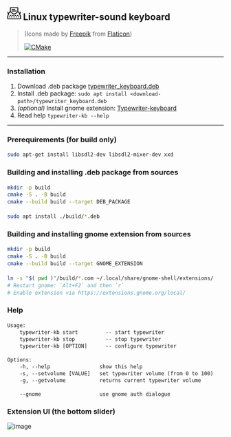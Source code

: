 <img src="https://raw.githubusercontent.com/ZhekehZ/linux-typewriter-kb/main/assets/typewriter.svg" 
  width="32" height="32" alt="Icon">
Linux typewriter-sound keyboard 
------
> (Icons made by [Freepik](https://www.freepik.com)  from [Flaticon](https://www.flaticon.com/))  
>   
> [![CMake](https://github.com/ZhekehZ/linux-typewriter-kb/actions/workflows/cmake.yml/badge.svg)](https://github.com/ZhekehZ/linux-typewriter-kb/actions/workflows/cmake.yml) 
---
### Installation
1. Download .deb package [typewriter_keyboard.deb](https://github.com/ZhekehZ/linux-typewriter-kb/releases/latest/download/typewriter_keyboard.deb)  
2. Install .deb package: ` sudo apt install <download-path>/typewriter_keyboard.deb `
3. _(optional)_ Install gnome extension: [Typewriter-keyboard](https://extensions.gnome.org/extension/4427/typewriter-keyboard/)
4. Read help `typewriter-kb --help`
---
### Prerequirements (for build only)

```sh 
sudo apt-get install libsdl2-dev libsdl2-mixer-dev xxd
```

### Building and installing .deb package from sources
```sh
mkdir -p build 
cmake -S . -B build
cmake --build build --target DEB_PACKAGE

sudo apt install ./build/*.deb
```

### Building and installing gnome extension from sources
```sh
mkdir -p build 
cmake -S . -B build
cmake --build build --target GNOME_EXTENSION

ln -s "$( pwd )"/build/*.com ~/.local/share/gnome-shell/extensions/ 
# Restart gnome: `Alt+F2` and then `r`
# Enable extension via https://extensions.gnome.org/local/
```

### Help
```
Usage: 
    typewriter-kb start         -- start typewriter 
    typewriter-kb stop          -- stop typewriter
    typewriter-kb [OPTION]      -- configure typewriter

Options:
    -h, --help                show this help
    -s, --setvolume [VALUE]   set typewriter volume (from 0 to 100)
    -g, --getvolume           returns current typewriter volume 
 
    --gnome                   use gnome auth dialogue
```

### Extension UI (the bottom slider) 
![image](https://user-images.githubusercontent.com/14273096/129383204-f8e67c2d-6000-46ef-b319-e9144497ae6a.png)
 

